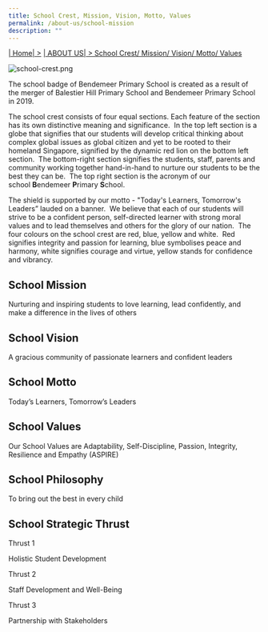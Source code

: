 ```yaml
---
title: School Crest, Mission, Vision, Motto, Values
permalink: /about-us/school-mission
description: ""
---
```

[| Home| \>](https://bendemeerpri-moe-edu-sg-admin.cwp.sg/) [| ABOUT US| \> School Crest/ Mission/ Vision/ Motto/ Values](https://bendemeerpri-moe-edu-sg-admin.cwp.sg/about-us)

  
![school-crest.png](https://bendemeerpri-moe-edu-sg-admin.cwp.sg/qql/slot/u740/2019/About%20us/school-crest.png)  

The school badge of Bendemeer Primary School is created as a result of the merger of Balestier Hill Primary School and Bendemeer Primary School in 2019.

  

The school crest consists of four equal sections. Each feature of the section has its own distinctive meaning and significance.  In the top left section is a globe that signifies that our students will develop critical thinking about complex global issues as global citizen and yet to be rooted to their homeland Singapore, signified by the dynamic red lion on the bottom left section.  The bottom-right section signifies the students, staff, parents and community working together hand-in-hand to nurture our students to be the best they can be.  The top right section is the acronym of our school **B**endemeer **P**rimary **S**chool.

  

The shield is supported by our motto - "Today's Learners, Tomorrow's Leaders” lauded on a banner.  We believe that each of our students will strive to be a confident person, self-directed learner with strong moral values and to lead themselves and others for the glory of our nation.  The four colours on the school crest are red, blue, yellow and white.  Red signifies integrity and passion for learning, blue symbolises peace and harmony, white signifies courage and virtue, yellow stands for confidence and vibrancy.

  

School Mission
--------------

Nurturing and inspiring students to love learning, lead confidently, and make a difference in the lives of others  

School Vision
-------------

A gracious community of passionate learners and confident leaders

School Motto
------------

Today’s Learners, Tomorrow’s Leaders

School Values
-------------

Our School Values are Adaptability, Self-Discipline, Passion, Integrity, Resilience and Empathy (ASPIRE)

School Philosophy
-----------------

To bring out the best in every child

School Strategic Thrust
-----------------------

Thrust 1

Holistic Student Development

  

Thrust 2

Staff Development and Well-Being

  

Thrust 3

Partnership with Stakeholders